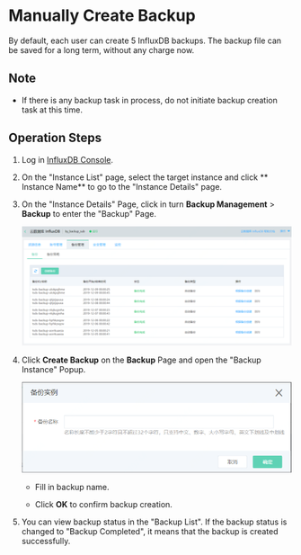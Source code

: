 # Manually Create Backup

By default, each user can create 5 InfluxDB backups. The backup file can be saved for a long term, without any charge now.

## Note

- If there is any backup task in process, do not initiate backup creation task at this time.

## Operation Steps

1. Log in [InfluxDB Console](http://tsds-console.jdcloud.com/list).

2. On the "Instance List" page, select the target instance and click ** Instance Name** to go to the "Instance Details" page.

3. On the "Instance Details" Page, click in turn **Backup Management**  >  **Backup** to enter the "Backup" Page.

   ![image-20191209163058876](../../../../../image/JCS-for-InfluxDB/20191209163058876.png)

4. Click **Create Backup** on the **Backup** Page and open the "Backup Instance" Popup.

   ![image-20191209163321952](../../../../../image/JCS-for-InfluxDB/20191209163230920.png)

   - Fill in backup name.

   - Click **OK** to confirm backup creation.

5. You can view backup status in the "Backup List". If the backup status is changed to "Backup Completed", it means that the backup is created successfully.

